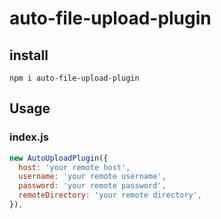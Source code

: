 # auto-file-upload-plugin

## install

 ```shell
 npm i auto-file-upload-plugin
 ```

## Usage

### index.js

```js
new AutoUploadPlugin({
  host: 'your remote host',
  username: 'your remote username',
  password: 'your remote password',
  remoteDirectory: 'your remote directory',
}),
```